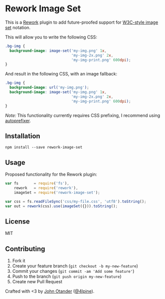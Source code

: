# Rework Image Set

This is a [Rework](https://github.com/reworkcss/rework) plugin to add future-proofed support for
[W3C-style image set](http://www.w3.org/TR/css4-images/) notation.

This will allow you to write the following CSS:

```css
.bg-img {
  background-image: image-set('my-img.png' 1x,
                              'my-img-2x.png' 2x,
                              'my-img-print.png' 600dpi);
}
```

And result in the following CSS, with an image fallback:

```css
.bg-img {
  background-image: url('my-img.png');
  background-image: image-set('my-img.png' 1x,
                              'my-img-2x.png' 2x,
                              'my-img-print.png' 600dpi);
}
```

_Note:_ This functionality currently requires CSS prefixing, I recommend using [autoprefixer](https://github.com/postcss/autoprefixer).

## Installation

```
npm install --save rework-image-set
```

## Usage

Proposed functionality for the Rework plugin:

```javascript
var fs       = require('fs'),
    rework   = require('rework'),
    imageSet = require('rework-image-set');

var css = fs.readFileSync('css/my-file.css', 'utf8').toString();
var out = rework(css).use(imageSet({})).toString();
```

## License

MIT

## Contributing

1. Fork it
2. Create your feature branch (`git checkout -b my-new-feature`)
3. Commit your changes (`git commit -am 'Add some feature'`)
4. Push to the branch (`git push origin my-new-feature`)
5. Create new Pull Request

Crafted with <3 by [John Otander](http://johnotander.com) ([@4lpine](https://twitter.com/4lpine)).
